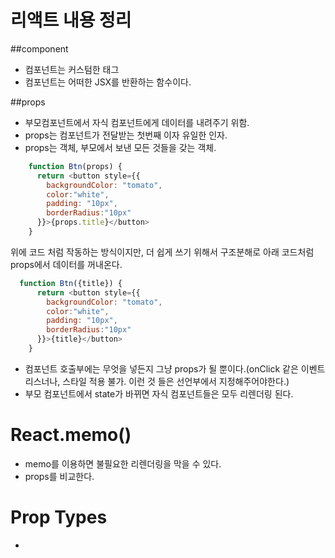 # 리액트 내용 정리

##component
- 컴포넌트는 커스텀한 태그
- 컴포넌트는 어떠한 JSX를 반환하는 함수이다.

##props
- 부모컴포넌트에서 자식 컴포넌트에게 데이터를 내려주기 위함.
- props는 컴포넌트가 전달받는 첫번째 이자 유일한 인자. 
- props는 객체, 부모에서 보낸 모든 것들을 갖는 객체.


```javascript
    function Btn(props) {
      return <button style={{
        backgroundColor: "tomato",
        color:"white",
        padding: "10px",
        borderRadius:"10px" 
      }}>{props.title}</button>
    }
```
위에 코드 처럼 작동하는 방식이지만, 더 쉽게 쓰기 위해서 구조분해로 아래 코드처럼 props에서 데이터를 꺼내온다.

```javascript
  function Btn({title}) {
      return <button style={{
        backgroundColor: "tomato",
        color:"white",
        padding: "10px",
        borderRadius:"10px" 
      }}>{title}</button>
    }
```
- 컴포넌트 호출부에는 무엇을 넣든지 그냥 props가 될 뿐이다.(onClick 같은 이벤트리스너나, 스타일 적용 불가. 이런 것 들은 선언부에서 지정해주어야한다.) 
- 부모 컴포넌트에서 state가 바뀌면 자식 컴포넌트들은 모두 리렌더링 된다.

# React.memo()
 - memo를 이용하면 불필요한 리렌더링을 막을 수 있다.
 - props를 비교한다.

# Prop Types
- 


